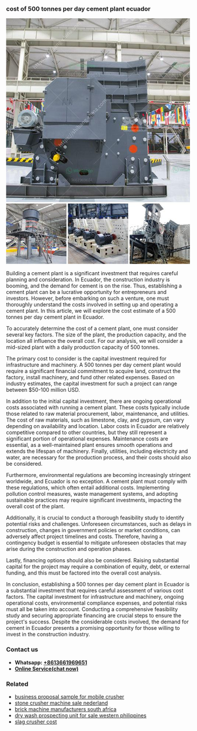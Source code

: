 <h3>cost of 500 tonnes per day cement plant ecuador</h3><img src='1708499369.jpg' alt=''><p>Building a cement plant is a significant investment that requires careful planning and consideration. In Ecuador, the construction industry is booming, and the demand for cement is on the rise. Thus, establishing a cement plant can be a lucrative opportunity for entrepreneurs and investors. However, before embarking on such a venture, one must thoroughly understand the costs involved in setting up and operating a cement plant. In this article, we will explore the cost estimate of a 500 tonnes per day cement plant in Ecuador.</p><p>To accurately determine the cost of a cement plant, one must consider several key factors. The size of the plant, the production capacity, and the location all influence the overall cost. For our analysis, we will consider a mid-sized plant with a daily production capacity of 500 tonnes.</p><p>The primary cost to consider is the capital investment required for infrastructure and machinery. A 500 tonnes per day cement plant would require a significant financial commitment to acquire land, construct the factory, install machinery, and fund other related expenses. Based on industry estimates, the capital investment for such a project can range between $50-100 million USD.</p><p>In addition to the initial capital investment, there are ongoing operational costs associated with running a cement plant. These costs typically include those related to raw material procurement, labor, maintenance, and utilities. The cost of raw materials, such as limestone, clay, and gypsum, can vary depending on availability and location. Labor costs in Ecuador are relatively competitive compared to other countries, but they still represent a significant portion of operational expenses. Maintenance costs are essential, as a well-maintained plant ensures smooth operations and extends the lifespan of machinery. Finally, utilities, including electricity and water, are necessary for the production process, and their costs should also be considered.</p><p>Furthermore, environmental regulations are becoming increasingly stringent worldwide, and Ecuador is no exception. A cement plant must comply with these regulations, which often entail additional costs. Implementing pollution control measures, waste management systems, and adopting sustainable practices may require significant investments, impacting the overall cost of the plant.</p><p>Additionally, it is crucial to conduct a thorough feasibility study to identify potential risks and challenges. Unforeseen circumstances, such as delays in construction, changes in government policies or market conditions, can adversely affect project timelines and costs. Therefore, having a contingency budget is essential to mitigate unforeseen obstacles that may arise during the construction and operation phases.</p><p>Lastly, financing options should also be considered. Raising substantial capital for the project may require a combination of equity, debt, or external funding, and this must be factored into the overall cost analysis.</p><p>In conclusion, establishing a 500 tonnes per day cement plant in Ecuador is a substantial investment that requires careful assessment of various cost factors. The capital investment for infrastructure and machinery, ongoing operational costs, environmental compliance expenses, and potential risks must all be taken into account. Conducting a comprehensive feasibility study and securing appropriate financing are crucial steps to ensure the project's success. Despite the considerable costs involved, the demand for cement in Ecuador presents a promising opportunity for those willing to invest in the construction industry.</p><h3>Contact us</h3><ul><li><strong>Whatsapp:&nbsp;<a href="https://wa.me/8613661969651">+8613661969651</a></strong></li><li><a href="https://swt.shibang-china.com/?git&amp;zhl&amp;cost of 500 tonnes per day cement plant ecuador"><strong>Online Service(chat now)</strong></a></li></ul><h3>Related</h3><ul><li><a href='business proposal sample for mobile crusher.md'>business proposal sample for mobile crusher</a></li><li><a href='stone crusher machine sale nederland.md'>stone crusher machine sale nederland</a></li><li><a href='brick machine manufacturers south africa.md'>brick machine manufacturers south africa</a></li><li><a href='dry wash prospecting unit for sale western philippines.md'>dry wash prospecting unit for sale western philippines</a></li><li><a href='slag crusher cost.md'>slag crusher cost</a></li></ul>